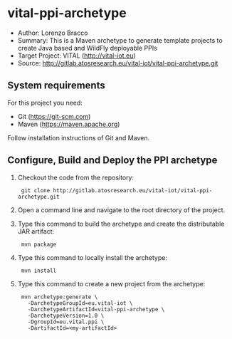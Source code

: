 # vital-ppi-archetype

* Author: Lorenzo Bracco
* Summary: This is a Maven archetype to generate template projects to create Java based and WildFly deployable PPIs
* Target Project: VITAL (<http://vital-iot.eu>)
* Source: <http://gitlab.atosresearch.eu/vital-iot/vital-ppi-archetype.git>

## System requirements

For this project you need:

* Git (<https://git-scm.com>)
* Maven (<https://maven.apache.org>)

Follow installation instructions of Git and Maven.

## Configure, Build and Deploy the PPI archetype

1. Checkout the code from the repository:

        git clone http://gitlab.atosresearch.eu/vital-iot/vital-ppi-archetype.git

2. Open a command line and navigate to the root directory of the project.
3. Type this command to build the archetype and create the distributable JAR artifact:

        mvn package

4. Type this command to locally install the archetype:

        mvn install

5. Type this command to create a new project from the archetype:

        mvn archetype:generate \
          -DarchetypeGroupId=eu.vital-iot \
          -DarchetypeArtifactId=vital-ppi-archetype \
          -DarchetypeVersion=1.0 \
          -DgroupId=eu.vital.ppi \
          -DartifactId=<my-artifactId>

